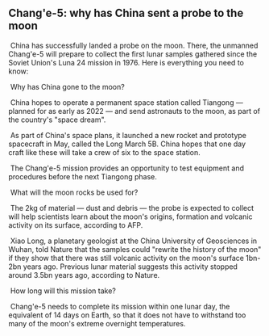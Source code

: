 ## Chang'e-5: why has China sent a probe to the moon

​		China has successfully landed a probe on the moon. There, the unmanned Chang'e-5 will prepare to collect the first lunar samples gathered since the Soviet Union's Luna 24 mission in 1976. Here is everything you need to know:

​		Why has China gone to the moon?

​		China hopes to operate a permanent space station called Tiangong — planned for as early as 2022 — and send astronauts to the moon, as part of the country's "space dream".

​		As part of China's space plans, it launched a new rocket and prototype spacecraft in May, called the Long March 5B. China hopes that one day craft like these will take a crew of six to the space station.

​		The Chang'e-5 mission provides an opportunity to test equipment and procedures before the next Tiangong phase.

​		What will the moon rocks be used for?

​		The 2kg of material — dust and debris — the probe is expected to collect will help scientists learn about the moon's origins, formation and volcanic activity on its surface, according to AFP.

​		Xiao Long, a planetary geologist at the China University of Geosciences in Wuhan, told Nature that the samples could "rewrite the history of the moon" if they show that there was still volcanic activity on the moon's surface 1bn-2bn years ago. Previous lunar material suggests this activity stopped around 3.5bn years ago, according to Nature.

​		How long will this mission take?

​		Chang'e-5 needs to complete its mission within one lunar day, the equivalent of 14 days on Earth, so that it does not have to withstand too many of the moon's extreme overnight temperatures.
